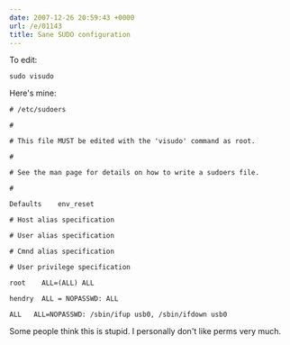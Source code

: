 ```yaml
---
date: 2007-12-26 20:59:43 +0000
url: /e/01143
title: Sane SUDO configuration
---
```



To edit:


	sudo visudo

Here's mine:


	# /etc/sudoers

	#

	# This file MUST be edited with the 'visudo' command as root.

	#

	# See the man page for details on how to write a sudoers file.

	#

	Defaults	env_reset

	# Host alias specification

	# User alias specification

	# Cmnd alias specification

	# User privilege specification

	root	ALL=(ALL) ALL

	hendry  ALL = NOPASSWD: ALL

	ALL   ALL=NOPASSWD: /sbin/ifup usb0, /sbin/ifdown usb0

Some people think this is stupid. I personally don't like perms very much.

